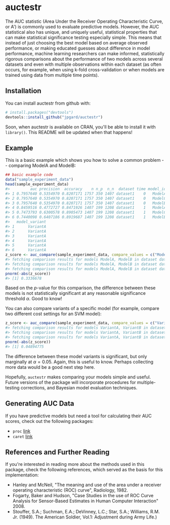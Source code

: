 
<!-- README.md is generated from README.Rmd. Please edit that file -->
auctestr
========

The AUC statistic (Area Under the Receiver Operating Characteristic Curve, or A') is commonly used to evaluate predictive models. However, the AUC statistical also has unique, and uniquely useful, statistical properties that can make statistical significance testing especially simple. This means that instead of just choosing the best model based on average observed performance, or making educated guesses about difference in model performance, machine learning researchers can make informed, statistically rigorous comparisons about the performance of two models across several datasets and even with multiple observations within each dataset (as often occurs, for example, when using k-fold cross-validation or when models are trained using data from multiple time points).

Installation
------------

You can install auctestr from github with:

``` r
# install.packages("devtools")
devtools::install_github("jpgard/auctestr")
```

Soon, when auctestr is available on CRAN, you'll be able to install it with `library()`. This README will be updated when that happens!

Example
-------

This is a basic example which shows you how to solve a common problem -- comparing ModelA and ModelB:

``` r
## basic example code
data("sample_experiment_data")
head(sample_experiment_data)
#>         auc precision  accuracy    n n_p  n_n  dataset time model_id
#> 1 0.7957640 0.5354970 0.8207171 1757 350 1407 dataset1    0   ModelA
#> 2 0.7957640 0.5354970 0.8207171 1757 350 1407 dataset1    0   ModelC
#> 3 0.7957640 0.5354970 0.8207171 1757 350 1407 dataset1    0   ModelB
#> 4 0.8459516 0.4772727 0.8471926 1407 199 1208 dataset1    1   ModelA
#> 5 0.7473793 0.6300578 0.8905473 1407 199 1208 dataset1    1   ModelC
#> 6 0.7440098 0.6407186 0.8919687 1407 199 1208 dataset1    1   ModelB
#>   model_variant
#> 1      VariantA
#> 2      VariantA
#> 3      VariantA
#> 4      VariantA
#> 5      VariantA
#> 6      VariantA
z_score <- auc_compare(sample_experiment_data, compare_values = c("ModelA", "ModelB"), filter_value = c("VariantA"), time_col = "time", outcome_col = "auc", compare_col = "model_id", over_col = "dataset", filter_col = "model_variant")
#> fetching comparison results for models ModelA, ModelB in dataset dataset1 with filter value VariantA
#> fetching comparison results for models ModelA, ModelB in dataset dataset2 with filter value VariantA
#> fetching comparison results for models ModelA, ModelB in dataset dataset3 with filter value VariantA
pnorm(-abs(z_score))
#> [1] 0.3336678
```

Based on the *p*-value for this comparison, the difference between these models is not statistically significant at any reasonable significance threshold *α*. Good to know!

You can also compare variants of a specific model (for example, compare two different cost settings for an SVM model):

``` r
z_score <- auc_compare(sample_experiment_data, compare_values = c("VariantA", "VariantB"), filter_value = c("ModelC"), time_col = "time", outcome_col = "auc", compare_col = "model_variant", over_col = "dataset", filter_col = "model_id")
#> fetching comparison results for models VariantA, VariantB in dataset dataset1 with filter value ModelC
#> fetching comparison results for models VariantA, VariantB in dataset dataset2 with filter value ModelC
#> fetching comparison results for models VariantA, VariantB in dataset dataset3 with filter value ModelC
pnorm(-abs(z_score))
#> [1] 0.04894775
```

The difference between these model variants is significant, but only marginally at *α* = 0.05. Again, this is useful to know. Perhaps collecting more data would be a good next step here.

Hopefully, `auctestr` makes comparing your models simple and useful. Future versions of the package will incorporate procedures for multiple-testing corrections, and Bayesian model evaluation techniques.

Generating AUC Data
-------------------

If you have predictive models but need a tool for calculating their AUC scores, check out the following packages:

-   `proc` [link](https://cran.r-project.org/web/packages/pROC/pROC.pdf)
-   `caret` [link](http://topepo.github.io/caret/index.html)

References and Further Reading
------------------------------

If you're interested in reading more about the methods used in this package, check the following references, which served as the basis for this implementation:

-   Hanley and McNeil, "The meaning and use of the area under a receiver operating characteristic (ROC) curve", Radiology, 1982.
-   Fogarty, Baker and Hudson, "Case Studies in the use of ROC Curve Analysis for Sensor-Based Estimates in Human Computer Interaction" 2008.
-   Stouffer, S.A.; Suchman, E.A.; DeVinney, L.C.; Star, S.A.; Williams, R.M. Jr. (1949). The American Soldier, Vol.1: Adjustment during Army Life.)
